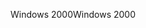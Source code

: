 <span data-ttu-id="ad729-101">Windows 2000</span><span class="sxs-lookup"><span data-stu-id="ad729-101">Windows 2000</span></span>